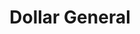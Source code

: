 ---
title: "Dollar General"
url: /chesapeake/dollar-general-kempsville-road/
shop: variety store
---